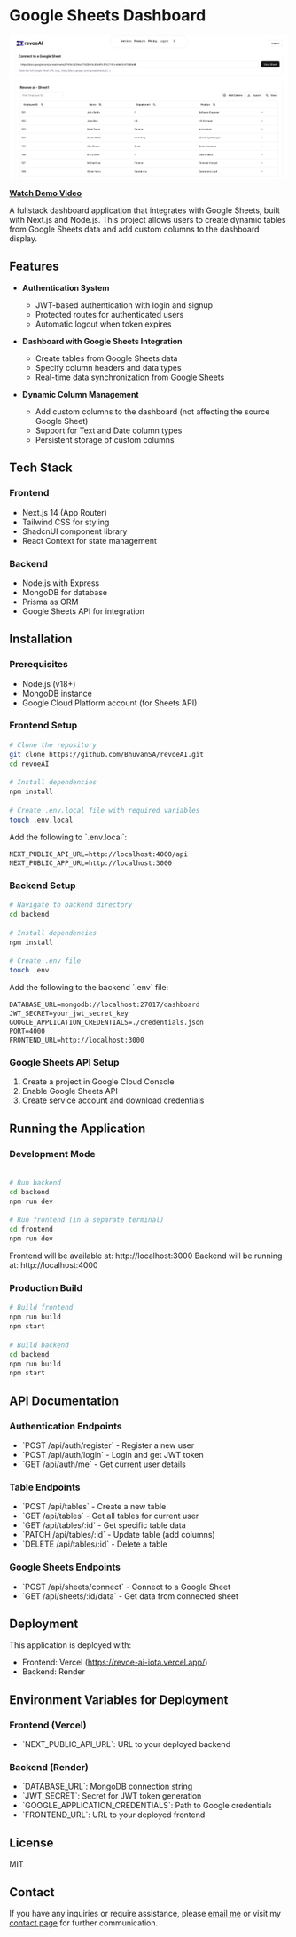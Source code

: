 # Google Sheets Dashboard

![Dashboard Preview](frontend/public/dashboard-preview.png)

[**Watch Demo Video**](https://www.youtube.com/watch?v=dQw4w9WgXcQ)

A fullstack dashboard application that integrates with Google Sheets, built with Next.js and Node.js. This project allows users to create dynamic tables from Google Sheets data and add custom columns to the dashboard display.

## Features

-   **Authentication System**

    -   JWT-based authentication with login and signup
    -   Protected routes for authenticated users
    -   Automatic logout when token expires

-   **Dashboard with Google Sheets Integration**

    -   Create tables from Google Sheets data
    -   Specify column headers and data types
    -   Real-time data synchronization from Google Sheets

-   **Dynamic Column Management**
    -   Add custom columns to the dashboard (not affecting the source Google Sheet)
    -   Support for Text and Date column types
    -   Persistent storage of custom columns

## Tech Stack

### Frontend

-   Next.js 14 (App Router)
-   Tailwind CSS for styling
-   ShadcnUI component library
-   React Context for state management

### Backend

-   Node.js with Express
-   MongoDB for database
-   Prisma as ORM
-   Google Sheets API for integration

## Installation

### Prerequisites

-   Node.js (v18+)
-   MongoDB instance
-   Google Cloud Platform account (for Sheets API)

### Frontend Setup

```bash
# Clone the repository
git clone https://github.com/BhuvanSA/revoeAI.git
cd revoeAI

# Install dependencies
npm install

# Create .env.local file with required variables
touch .env.local
```

Add the following to \`.env.local\`:

```
NEXT_PUBLIC_API_URL=http://localhost:4000/api
NEXT_PUBLIC_APP_URL=http://localhost:3000
```

### Backend Setup

```bash
# Navigate to backend directory
cd backend

# Install dependencies
npm install

# Create .env file
touch .env
```

Add the following to the backend \`.env\` file:

```
DATABASE_URL=mongodb://localhost:27017/dashboard
JWT_SECRET=your_jwt_secret_key
GOOGLE_APPLICATION_CREDENTIALS=./credentials.json
PORT=4000
FRONTEND_URL=http://localhost:3000
```

### Google Sheets API Setup

1. Create a project in Google Cloud Console
2. Enable Google Sheets API
3. Create service account and download credentials

## Running the Application

### Development Mode

```bash

# Run backend
cd backend
npm run dev

# Run frontend (in a separate terminal)
cd frontend
npm run dev
```

Frontend will be available at: http://localhost:3000
Backend will be running at: http://localhost:4000

### Production Build

```bash
# Build frontend
npm run build
npm start

# Build backend
cd backend
npm run build
npm start
```

## API Documentation

### Authentication Endpoints

-   \`POST /api/auth/register\` - Register a new user
-   \`POST /api/auth/login\` - Login and get JWT token
-   \`GET /api/auth/me\` - Get current user details

### Table Endpoints

-   \`POST /api/tables\` - Create a new table
-   \`GET /api/tables\` - Get all tables for current user
-   \`GET /api/tables/:id\` - Get specific table data
-   \`PATCH /api/tables/:id\` - Update table (add columns)
-   \`DELETE /api/tables/:id\` - Delete a table

### Google Sheets Endpoints

-   \`POST /api/sheets/connect\` - Connect to a Google Sheet
-   \`GET /api/sheets/:id/data\` - Get data from connected sheet

## Deployment

This application is deployed with:

-   Frontend: Vercel (https://revoe-ai-iota.vercel.app/)
-   Backend: Render

## Environment Variables for Deployment

### Frontend (Vercel)

-   \`NEXT_PUBLIC_API_URL\`: URL to your deployed backend

### Backend (Render)

-   \`DATABASE_URL\`: MongoDB connection string
-   \`JWT_SECRET\`: Secret for JWT token generation
-   \`GOOGLE_APPLICATION_CREDENTIALS\`: Path to Google credentials
-   \`FRONTEND_URL\`: URL to your deployed frontend

## License

MIT

## Contact

If you have any inquiries or require assistance, please [email me](mailto:bhuvansa@bhuvansa.com) or visit my [contact page](https://bhuvansa.com/contact) for further communication.
